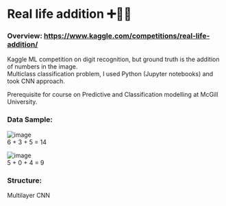 # Real life addition ➕🤖🟰
### Overview:  https://www.kaggle.com/competitions/real-life-addition/ 

Kaggle ML competition on digit recognition, but ground truth is the addition of numbers in the image. \
Multiclass classification problem, I used Python (Jupyter notebooks) and took CNN approach.  

Prerequisite for course on Predictive and Classification modelling at McGill University.

### Data Sample:
![image](https://user-images.githubusercontent.com/47335322/201535685-acb08093-69e1-455b-897b-e98195dec6b2.png)  
6 + 3 + 5 = 14

![image](https://user-images.githubusercontent.com/47335322/201535749-eb8d12c8-8ecf-4e73-b2a1-739eaddacf59.png)  
5 + 0 + 4 = 9 

### Structure:
Multilayer CNN 
